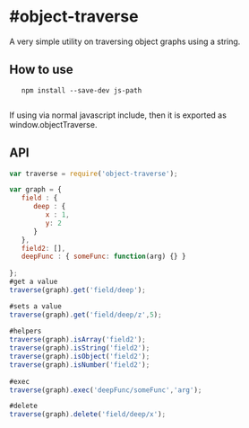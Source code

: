 #object-traverse
==============

A very simple utility on traversing object graphs using a string.

## How to use

```
   npm install --save-dev js-path
   
```

If using via normal javascript include, then it is exported as window.objectTraverse.

## API

```javascript
var traverse = require('object-traverse');

var graph = {  
   field : {
      deep : {
         x : 1,
         y: 2
      }
   },
   field2: [],
   deepFunc : { someFunc: function(arg) {} }
   
};
#get a value
traverse(graph).get('field/deep');

#sets a value
traverse(graph).get('field/deep/z',5);
   
#helpers
traverse(graph).isArray('field2');
traverse(graph).isString('field2');
traverse(graph).isObject('field2');
traverse(graph).isNumber('field2');
          
#exec
traverse(graph).exec('deepFunc/someFunc','arg');         

#delete
traverse(graph).delete('field/deep/x');
 
```


